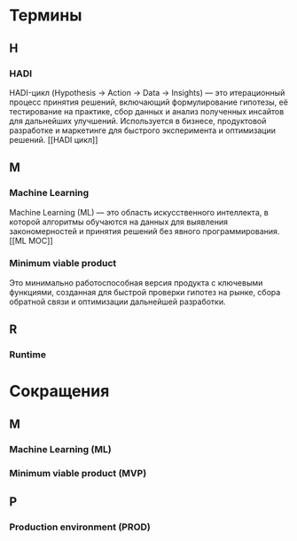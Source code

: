 # Термины 
## H
### HADI
HADI-цикл (Hypothesis → Action → Data → Insights) — это итерационный процесс принятия решений, включающий формулирование гипотезы, её тестирование на практике, сбор данных и анализ полученных инсайтов для дальнейших улучшений. Используется в бизнесе, продуктовой разработке и маркетинге для быстрого эксперимента и оптимизации решений.
[[HADI цикл]]
## M
### Machine Learning
Machine Learning (ML) — это область искусственного интеллекта, в которой алгоритмы обучаются на данных для выявления закономерностей и принятия решений без явного программирования.
[[ML MOC]]
### Minimum viable product 
Это минимально работоспособная версия продукта с ключевыми функциями, созданная для быстрой проверки гипотез на рынке, сбора обратной связи и оптимизации дальнейшей разработки.
## R
### Runtime
# Сокращения 

## M
### Machine Learning (ML)
### Minimum viable product (MVP)
## P
### Production environment (PROD)
